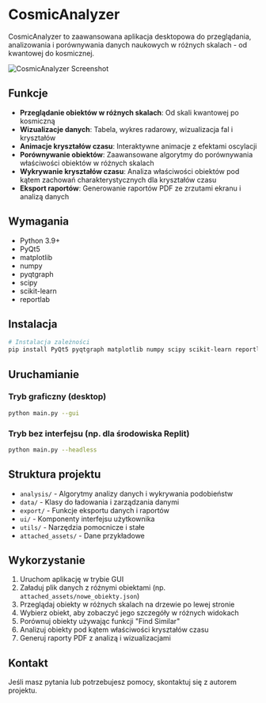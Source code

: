 # CosmicAnalyzer

CosmicAnalyzer to zaawansowana aplikacja desktopowa do przeglądania, analizowania i porównywania danych naukowych w różnych skalach - od kwantowej do kosmicznej.

![CosmicAnalyzer Screenshot](attached_assets/image_1747785190385.png)

## Funkcje

- **Przeglądanie obiektów w różnych skalach**: Od skali kwantowej po kosmiczną
- **Wizualizacje danych**: Tabela, wykres radarowy, wizualizacja fal i kryształów
- **Animacje kryształów czasu**: Interaktywne animacje z efektami oscylacji
- **Porównywanie obiektów**: Zaawansowane algorytmy do porównywania właściwości obiektów w różnych skalach
- **Wykrywanie kryształów czasu**: Analiza właściwości obiektów pod kątem zachowań charakterystycznych dla kryształów czasu
- **Eksport raportów**: Generowanie raportów PDF ze zrzutami ekranu i analizą danych

## Wymagania

- Python 3.9+
- PyQt5
- matplotlib
- numpy
- pyqtgraph
- scipy
- scikit-learn
- reportlab

## Instalacja

```bash
# Instalacja zależności
pip install PyQt5 pyqtgraph matplotlib numpy scipy scikit-learn reportlab
```

## Uruchamianie

### Tryb graficzny (desktop)

```bash
python main.py --gui
```

### Tryb bez interfejsu (np. dla środowiska Replit)

```bash
python main.py --headless
```

## Struktura projektu

- `analysis/` - Algorytmy analizy danych i wykrywania podobieństw
- `data/` - Klasy do ładowania i zarządzania danymi
- `export/` - Funkcje eksportu danych i raportów
- `ui/` - Komponenty interfejsu użytkownika
- `utils/` - Narzędzia pomocnicze i stałe
- `attached_assets/` - Dane przykładowe

## Wykorzystanie

1. Uruchom aplikację w trybie GUI
2. Załaduj plik danych z różnymi obiektami (np. `attached_assets/nowe_obiekty.json`)
3. Przeglądaj obiekty w różnych skalach na drzewie po lewej stronie
4. Wybierz obiekt, aby zobaczyć jego szczegóły w różnych widokach
5. Porównuj obiekty używając funkcji "Find Similar"
6. Analizuj obiekty pod kątem właściwości kryształów czasu
7. Generuj raporty PDF z analizą i wizualizacjami

## Kontakt

Jeśli masz pytania lub potrzebujesz pomocy, skontaktuj się z autorem projektu.